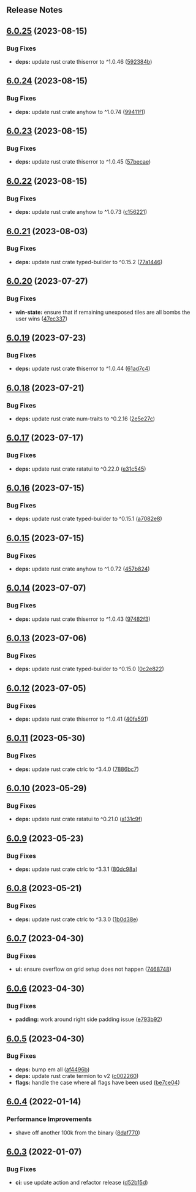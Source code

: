 Release Notes
---

## [6.0.25](https://github.com/cpcloud/minesweep-rs/compare/v6.0.24...v6.0.25) (2023-08-15)


### Bug Fixes

* **deps:** update rust crate thiserror to ^1.0.46 ([592384b](https://github.com/cpcloud/minesweep-rs/commit/592384beabebe5d198d305547cc1abb3dd49164b))

## [6.0.24](https://github.com/cpcloud/minesweep-rs/compare/v6.0.23...v6.0.24) (2023-08-15)


### Bug Fixes

* **deps:** update rust crate anyhow to ^1.0.74 ([99411f1](https://github.com/cpcloud/minesweep-rs/commit/99411f1923dca5eaee49c03f94add7557f61a24e))

## [6.0.23](https://github.com/cpcloud/minesweep-rs/compare/v6.0.22...v6.0.23) (2023-08-15)


### Bug Fixes

* **deps:** update rust crate thiserror to ^1.0.45 ([57becae](https://github.com/cpcloud/minesweep-rs/commit/57becae9bf14fa314b15e063711caf23fad85e9f))

## [6.0.22](https://github.com/cpcloud/minesweep-rs/compare/v6.0.21...v6.0.22) (2023-08-15)


### Bug Fixes

* **deps:** update rust crate anyhow to ^1.0.73 ([c156221](https://github.com/cpcloud/minesweep-rs/commit/c1562211a5f3a45ac52abbbb269a968b8f5d6f5e))

## [6.0.21](https://github.com/cpcloud/minesweep-rs/compare/v6.0.20...v6.0.21) (2023-08-03)


### Bug Fixes

* **deps:** update rust crate typed-builder to ^0.15.2 ([77a1446](https://github.com/cpcloud/minesweep-rs/commit/77a144670c0cfeddbfd469d807a8dbf1d9e153a5))

## [6.0.20](https://github.com/cpcloud/minesweep-rs/compare/v6.0.19...v6.0.20) (2023-07-27)


### Bug Fixes

* **win-state:** ensure that if remaining unexposed tiles are all bombs the user wins ([47ec337](https://github.com/cpcloud/minesweep-rs/commit/47ec337c8d762ea64c1c1199e2f23aafcc93aece))

## [6.0.19](https://github.com/cpcloud/minesweep-rs/compare/v6.0.18...v6.0.19) (2023-07-23)


### Bug Fixes

* **deps:** update rust crate thiserror to ^1.0.44 ([61ad7c4](https://github.com/cpcloud/minesweep-rs/commit/61ad7c47c5db26d4e3e10c2b46889820e7aa46c8))

## [6.0.18](https://github.com/cpcloud/minesweep-rs/compare/v6.0.17...v6.0.18) (2023-07-21)


### Bug Fixes

* **deps:** update rust crate num-traits to ^0.2.16 ([2e5e27c](https://github.com/cpcloud/minesweep-rs/commit/2e5e27c0eb81cb1f11335ffc8387e69d9fbc2f0b))

## [6.0.17](https://github.com/cpcloud/minesweep-rs/compare/v6.0.16...v6.0.17) (2023-07-17)


### Bug Fixes

* **deps:** update rust crate ratatui to ^0.22.0 ([e31c545](https://github.com/cpcloud/minesweep-rs/commit/e31c545db4b3f5aac421bc6fae24f58d9e932e4d))

## [6.0.16](https://github.com/cpcloud/minesweep-rs/compare/v6.0.15...v6.0.16) (2023-07-15)


### Bug Fixes

* **deps:** update rust crate typed-builder to ^0.15.1 ([a7082e8](https://github.com/cpcloud/minesweep-rs/commit/a7082e8d846cb66901db909ad7a16057caf58fbd))

## [6.0.15](https://github.com/cpcloud/minesweep-rs/compare/v6.0.14...v6.0.15) (2023-07-15)


### Bug Fixes

* **deps:** update rust crate anyhow to ^1.0.72 ([457b824](https://github.com/cpcloud/minesweep-rs/commit/457b824e888f0dfc1d4f870123b46b55f80a7380))

## [6.0.14](https://github.com/cpcloud/minesweep-rs/compare/v6.0.13...v6.0.14) (2023-07-07)


### Bug Fixes

* **deps:** update rust crate thiserror to ^1.0.43 ([97482f3](https://github.com/cpcloud/minesweep-rs/commit/97482f3f1b9d974a1ff90edcc70c57d93b66d2a9))

## [6.0.13](https://github.com/cpcloud/minesweep-rs/compare/v6.0.12...v6.0.13) (2023-07-06)


### Bug Fixes

* **deps:** update rust crate typed-builder to ^0.15.0 ([0c2e822](https://github.com/cpcloud/minesweep-rs/commit/0c2e8223b6ecc3cbf43dd30180e2ded00a1288be))

## [6.0.12](https://github.com/cpcloud/minesweep-rs/compare/v6.0.11...v6.0.12) (2023-07-05)


### Bug Fixes

* **deps:** update rust crate thiserror to ^1.0.41 ([40fa591](https://github.com/cpcloud/minesweep-rs/commit/40fa59148da31aca2425d841f167c27dca0abbcc))

## [6.0.11](https://github.com/cpcloud/minesweep-rs/compare/v6.0.10...v6.0.11) (2023-05-30)


### Bug Fixes

* **deps:** update rust crate ctrlc to ^3.4.0 ([7886bc7](https://github.com/cpcloud/minesweep-rs/commit/7886bc79e017d891b43bdde7050e26c0e9c2290e))

## [6.0.10](https://github.com/cpcloud/minesweep-rs/compare/v6.0.9...v6.0.10) (2023-05-29)


### Bug Fixes

* **deps:** update rust crate ratatui to ^0.21.0 ([a131c9f](https://github.com/cpcloud/minesweep-rs/commit/a131c9f2d998b6b8bcee55d45aa264bac138531b))

## [6.0.9](https://github.com/cpcloud/minesweep-rs/compare/v6.0.8...v6.0.9) (2023-05-23)


### Bug Fixes

* **deps:** update rust crate ctrlc to ^3.3.1 ([80dc98a](https://github.com/cpcloud/minesweep-rs/commit/80dc98a5b2835bbe821595602e102ddfffdfcfb5))

## [6.0.8](https://github.com/cpcloud/minesweep-rs/compare/v6.0.7...v6.0.8) (2023-05-21)


### Bug Fixes

* **deps:** update rust crate ctrlc to ^3.3.0 ([1b0d38e](https://github.com/cpcloud/minesweep-rs/commit/1b0d38e393496512815309b785a35a669907de6f))

## [6.0.7](https://github.com/cpcloud/minesweep-rs/compare/v6.0.6...v6.0.7) (2023-04-30)


### Bug Fixes

* **ui:** ensure overflow on grid setup does not happen ([7468748](https://github.com/cpcloud/minesweep-rs/commit/74687482e66ddf79987422c723f381319ba70536))

## [6.0.6](https://github.com/cpcloud/minesweep-rs/compare/v6.0.5...v6.0.6) (2023-04-30)


### Bug Fixes

* **padding:** work around right side padding issue ([e793b92](https://github.com/cpcloud/minesweep-rs/commit/e793b92b73dada11421e3e46013efaf06ebd52c2))

## [6.0.5](https://github.com/cpcloud/minesweep-rs/compare/v6.0.4...v6.0.5) (2023-04-30)


### Bug Fixes

* **deps:** bump em all ([af4496b](https://github.com/cpcloud/minesweep-rs/commit/af4496b82efa38e186e75504ad985a49026f137c))
* **deps:** update rust crate termion to v2 ([c002260](https://github.com/cpcloud/minesweep-rs/commit/c0022608668731bc97b700dee286fa34162eb5c3))
* **flags:** handle the case where all flags have been used ([be7ce04](https://github.com/cpcloud/minesweep-rs/commit/be7ce042dd7abf3cc8be339158d5b89789415528))

## [6.0.4](https://github.com/cpcloud/minesweep-rs/compare/v6.0.3...v6.0.4) (2022-01-14)


### Performance Improvements

* shave off another 100k from the binary ([8daf770](https://github.com/cpcloud/minesweep-rs/commit/8daf7703f1ad74cbae80308ed0203fe39c38aea2))

## [6.0.3](https://github.com/cpcloud/minesweep-rs/compare/v6.0.2...v6.0.3) (2022-01-07)


### Bug Fixes

* **ci:** use update action and refactor release ([d52b15d](https://github.com/cpcloud/minesweep-rs/commit/d52b15d41581db92e444706a61c3dc5021a7e910))
